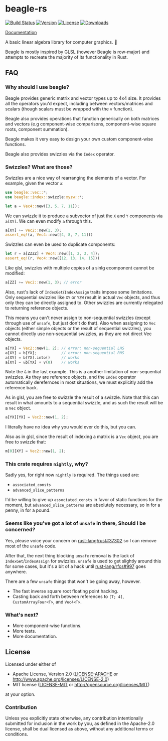 # beagle-rs

[![Build Status](https://travis-ci.org/Popog/beagle-rs.svg?branch=master)](https://travis-ci.org/Popog/beagle-rs)
[![Version](https://img.shields.io/crates/v/beagle.svg)](https://crates.io/crates/beagle)
[![License](https://img.shields.io/crates/l/beagle.svg)](https://github.com/Popog/beagle-rs/blob/gh-pages/LICENSE)
[![Downloads](https://img.shields.io/crates/d/beagle.svg)](https://crates.io/crates/beagle)

[Documentation](http://Popog.github.io/beagle-rs)

A basic linear algebra library for computer graphics. 🐶

Beagle is mostly inspired by GLSL (however Beagle is row-major) and attempts to recreate the majority of its functionality in Rust.

## FAQ

### Why should I use beagle?

Beagle provides generic matrix and vector types up to 4x4 size. It provides all the operators you'd expect, including between vectors/matrices and scalars (though scalars must be wrapped with the `v` function).

Beagle also provides operations that function generically on both matrices and vectors (e.g component-wise comparisons, component-wise square roots, component summation).

Beagle makes it very easy to design your own custom component-wise functions.

Beagle also provides swizzles via the `Index` operator.

### Swizzles? What are those?

Swizzles are a nice way of rearranging the elements of a vector. For example, given the vector `a`:
```rust
use beagle::vec::*;
use beagle::index::swizzle:xyzw::*;

let a = Vec4::new([3, 5, 7, 11]);
```

We can swizzle it to produce a subvector of just the `X` and `Y` components via `a[XY]`. We can even modify `a` through this.
```rust
a[XY] += Vec2::new(1, 3);
assert_eq!(a, Vec4::new([4, 8, 7, 11]))
```

Swizzles can even be used to duplicate components:
```rust
let r = a[ZZZZ] + Vec4::new([1, 2, 3, 4]);
assert_eq!(r, Vec4::new([12, 13, 14, 15]))
```

Like glsl, swizzles with multiple copies of a sinlg ecomponent cannot be modified:
```rust
a[ZZ] += Vec2::new(1, 3); // error
```

Also, rust's lack of `IndexGet`/`IndexAssign` traits impose some limitations. Only sequential swizzles like `XY` or `YZW` result in actual `Vec` objects, and thus only they can be directly assigned to. Other swizzles are currently relegated to returning reference objects.

This means you can't never assign to non-sequential swizzles (except through use of `unsafe`, but just don't do that). Also when assigning to `Vec` objects (either simple objects or the result of sequential swizzles), you cannot directly use non-sequential swizzles, as they are not direct Vec objects.
```rust
a[YX] = Vec2::new(1, 2); // error: non-sequential LHS
a[XY] = b[YX];           // error: non-sequential RHS
a[XY] = b[YX].into()     // works
a[XY] = &b[YX] + v(0)    // works
```

Note the `&` in the last example. This is a another limitation of non-sequential swizzles. As they are reference objects, and the `Index` operator automatically derefernces in most situations, we must explicitly add the reference back.

As in glsl, you are free to swizzle the result of a swizzle. Note that this can result in what amounts to a sequential swizzle, and as such the result will be a `Vec` object.
```rust
a[YX][YX] = Vec2::new(1, 2);
```
I literally have no idea why you would ever do this, but you can.

Also as in glsl, since the result of indexing a matrix is a `Vec` object, you are free to swizzle that:
```rust
m[0][XY] = Vec2::new(1, 2);
```

### This crate requires `nightly`, why?

Sadly yes, for right now `nightly` is required. The things used are:
* `associated_consts`
* `advanced_slice_patterns`

I'd be willing to give up `associated_consts` in favor of static functions for the moment, but `advanced_slice_patterns` are absolutely necessary, so in for a penny, in for a pound.

### Seems like you've got a lot of `unsafe` in there, Should I be concerned?

Yes, please voice your concern on [rust-lang/rust#37302](https://github.com/rust-lang/rust/issues/37302) so I can remove most of the `unsafe` code.

After that, the next thing blocking `unsafe` removal is the lack of `IndexGet`/`IndexAssign` for swizzles. `unsafe` is used to get slightly around this for some cases, but it's a bit of a hack until [rust-lang/rfcs#997](https://github.com/rust-lang/rfcs/issues/997) goes anywhere.

There are a few `unsafe` things that won't be going away, however.
* The fast inverse square root floating point hacking.
* Casting back and forth between references to `[T; 4]`, `CustomArrayFour<T>`, and `Vec4<T>`.

### What's next?

* More component-wise functions.
* More tests.
* More documentation.

## License

Licensed under either of

 * Apache License, Version 2.0 ([LICENSE-APACHE](LICENSE-APACHE) or http://www.apache.org/licenses/LICENSE-2.0)
 * MIT license ([LICENSE-MIT](LICENSE-MIT) or http://opensource.org/licenses/MIT)

at your option.

### Contribution

Unless you explicitly state otherwise, any contribution intentionally submitted for inclusion in the work by you, as defined in the Apache-2.0 license, shall be dual licensed as above, without any additional terms or conditions.
